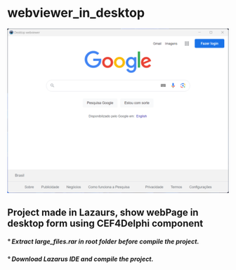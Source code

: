 # webviewer_in_desktop

<div> <img src="https://raw.githubusercontent.com/gheysiell/images/master/webviewer_in_desktop.png" /> </div>
<div> <h2> Project made in Lazaurs, show webPage in desktop form using CEF4Delphi component </h2> </div>
<div> <h5> ° Extract large_files.rar in root folder before compile the project. </h5> </div>
<div> <h5> ° Download Lazarus IDE and compile the project. </h5> </div>